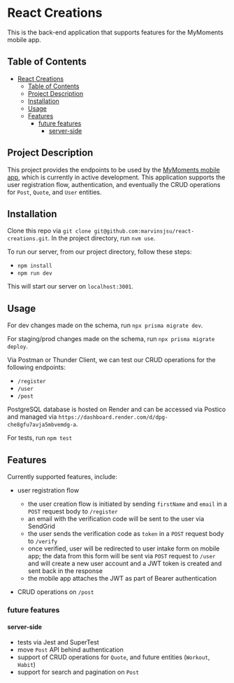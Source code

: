 # React Creations

This is the back-end application that supports features for the MyMoments mobile app.


## Table of Contents

- [React Creations](#react-creations)
  - [Table of Contents](#table-of-contents)
  - [Project Description](#project-description)
  - [Installation](#installation)
  - [Usage](#usage)
  - [Features](#features)
    - [future features](#future-features)
      - [server-side](#server-side)


## Project Description

This project provides the endpoints to be used by the [MyMoments mobile app](https://github.com/marvinsjsu/my-moments), which is currently in active development.  This application supports the user registration flow, authentication, and eventually the CRUD operations for `Post`, `Quote`, and `User` entities.


## Installation

Clone this repo via `git clone git@github.com:marvinsjsu/react-creations.git`.
In the project directory, run `nvm use`.

To run our server, from our project directory, follow these steps:
- `npm install`
- `npm run dev`

This will start our server on `localhost:3001`.


## Usage

For dev changes made on the schema, run `npx prisma migrate dev`.

For staging/prod changes made on the schema, run `npx prisma migrate deploy`.

Via Postman or Thunder Client, we can test our CRUD operations for the following endpoints:
- `/register`
- `/user`
- `/post`

PostgreSQL database is hosted on Render and can be accessed via Postico and managed via `https://dashboard.render.com/d/dpg-che8gfu7avja5mbvemdg-a`.

For tests, run `npm test`


## Features

Currently supported features, include:

- user registration flow
  - the user creation flow is initiated by sending `firstName` and `email` in a `POST` request body to `/register`
  - an email with the verification code will be sent to the user via SendGrid
  - the user sends the verification code as `token` in a `POST` request body to `/verify`
  - once verified, user will be redirected to user intake form on mobile app; the data from this form will be sent via `POST` request to `/user` and will create a new user account and a JWT token is created and sent back in the response
  - the mobile app attaches the JWT as part of Bearer authentication

- CRUD operations on `/post` 

### future features
#### server-side
- tests via Jest and SuperTest
- move `Post` API behind authentication
- support of CRUD operations for `Quote`, and future entities (`Workout`, `Habit`)
- support for search and pagination on `Post`
  
